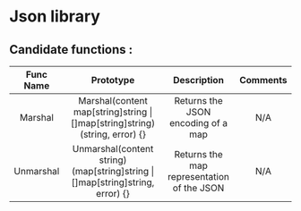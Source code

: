 # Json library

## Candidate functions :

| Func Name |                                    Prototype                                     |                Description                 | Comments |
|:---------:|:--------------------------------------------------------------------------------:|:------------------------------------------:|:--------:|
|  Marshal  |  Marshal(content map\[string]string \| []map\[string]string) (string, error) {}  |     Returns the JSON encoding of a map     |   N/A    |
| Unmarshal | Unmarshal(content string) (map\[string]string \| []map\[string]string, error) {} | Returns the map representation of the JSON |   N/A    |